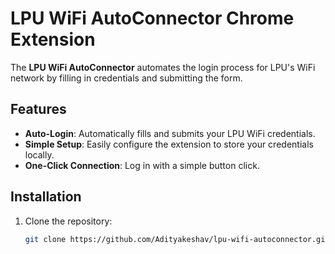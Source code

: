 # LPU WiFi AutoConnector Chrome Extension

The **LPU WiFi AutoConnector** automates the login process for LPU's WiFi network by filling in credentials and submitting the form.

## Features

- **Auto-Login**: Automatically fills and submits your LPU WiFi credentials.
- **Simple Setup**: Easily configure the extension to store your credentials locally.
- **One-Click Connection**: Log in with a simple button click.

## Installation

1. Clone the repository:
   ```bash
   git clone https://github.com/Adityakeshav/lpu-wifi-autoconnector.git
